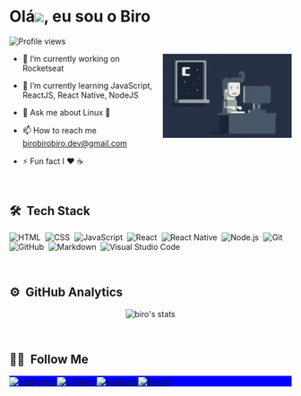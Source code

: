 
<h1 align="left">Olá<img src="https://raw.githubusercontent.com/kaueMarques/kaueMarques/master/hi.gif" width="30px">, eu sou o Biro</h1>
<p align="left"> <img src="https://komarev.com/ghpvc/?username=birobirobiro&color=blue" alt="Profile views" /> </p>
<img align="right" width="230em" height="150em" src="https://raw.githubusercontent.com/AVS1508/AVS1508/master/assets/Night-Coding.gif"/>


- 🔭 I’m currently working on Rocketseat

- 🌱 I’m currently learning JavaScript, ReactJS, React Native, NodeJS

- 💬 Ask me about Linux 🐧

- 📫 How to reach me birobirobiro.dev@gmail.com

- ⚡ Fun fact I ❤️️ ☕

<br>

## 🛠 &nbsp;Tech Stack

![HTML](https://img.shields.io/badge/-HTML-05122A?style=flat&logo=HTML5)&nbsp;
![CSS](https://img.shields.io/badge/-CSS-05122A?style=flat&logo=CSS3&logoColor=1572B6)&nbsp;
![JavaScript](https://img.shields.io/badge/-JavaScript-05122A?style=flat&logo=javascript)&nbsp;
![React](https://img.shields.io/badge/-React-05122A?style=flat&logo=react)&nbsp;
![React Native](https://img.shields.io/badge/-React%20Native-05122A?style=flat&logo=react)&nbsp;
![Node.js](https://img.shields.io/badge/-Node.js-05122A?style=flat&logo=node.js)&nbsp;
![Git](https://img.shields.io/badge/-Git-05122A?style=flat&logo=git)&nbsp;
![GitHub](https://img.shields.io/badge/-GitHub-05122A?style=flat&logo=github)&nbsp;
![Markdown](https://img.shields.io/badge/-Markdown-05122A?style=flat&logo=markdown)&nbsp;
![Visual Studio Code](https://img.shields.io/badge/-Visual%20Studio%20Code-05122A?style=flat&logo=visual-studio-code&logoColor=007ACC)&nbsp;

<br>

## ⚙️ &nbsp;GitHub Analytics

<p align="center">
<img width="530em" src="https://github-readme-stats.vercel.app/api?username=birobirobiro&show_icons=true&theme=nightowl" alt="biro's stats"/>
</p>

<br>

## ✌🏻 &nbsp;Follow Me

<p align="left" style="background:blue">
  <a href="https://instagram.com/birobirobiro" target="_blank">
 <img align="center" src="https://img.shields.io/badge/-birobirobiro-05122A?style=flat&logo=instagram" alt="instagram"/>
</a>
<a href="https://linkedin.com/in/birobirobiro" target="_blank">
  <img align="center" src="https://img.shields.io/badge/-birobirobiro-05122A?style=flat&logo=linkedin" alt="linkedin"/>
</a>
<a href="https://youtube.com/birobirobiro" target="_blank">
 <img align="center" src="https://img.shields.io/badge/-birobirobiro-05122A?style=flat&logo=youtube" alt="youtube"/>
</a>
  <a href="https://twitch.com/birobirobiro" target="_blank">
 <img align="center" src="https://img.shields.io/badge/-birobirobiro-05122A?style=flat&logo=twitch" alt="twitch"/>
</a>
</p>
